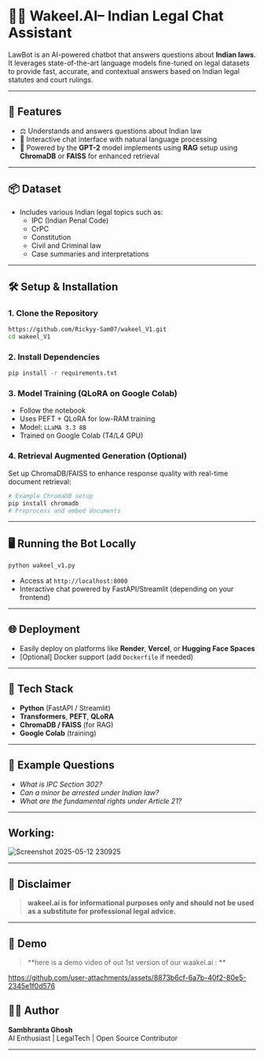 
# 🧑‍⚖️ Wakeel.AI– Indian Legal Chat Assistant

LawBot is an AI-powered chatbot that answers questions about **Indian laws**. It leverages state-of-the-art language models fine-tuned on legal datasets to provide fast, accurate, and contextual answers based on Indian legal statutes and court rulings.

---

## 🚀 Features

- ⚖️ Understands and answers questions about Indian law  
- 💬 Interactive chat interface with natural language processing  
- 🧠 Powered by the **GPT-2** model implements using **RAG**  setup using **ChromaDB** or **FAISS** for enhanced retrieval  
---

## 📦 Dataset

- Includes various Indian legal topics such as:
  - IPC (Indian Penal Code)
  - CrPC
  - Constitution
  - Civil and Criminal law
  - Case summaries and interpretations

---

## 🛠️ Setup & Installation

### 1. Clone the Repository

```bash
https://github.com/Rickyy-Sam07/wakeel_V1.git
cd wakeel_V1
```

### 2. Install Dependencies

```bash
pip install -r requirements.txt
```

### 3. Model Training (QLoRA on Google Colab)

- Follow the notebook
- Uses PEFT + QLoRA for low-RAM training
- Model: `LLaMA 3.3 8B`
- Trained on Google Colab (T4/L4 GPU)

### 4. Retrieval Augmented Generation (Optional)

Set up ChromaDB/FAISS to enhance response quality with real-time document retrieval:

```bash
# Example ChromaDB setup
pip install chromadb
# Preprocess and embed documents
```

---

## 🖥️ Running the Bot Locally

```bash
python wakeel_v1.py
```

- Access at `http://localhost:8000`
- Interactive chat powered by FastAPI/Streamlit (depending on your frontend)

---

## 🌐 Deployment

- Easily deploy on platforms like **Render**, **Vercel**, or **Hugging Face Spaces**
- [Optional] Docker support (add `Dockerfile` if needed)

---

## 🧠 Tech Stack

- **Python** (FastAPI / Streamlit)
- **Transformers**, **PEFT**, **QLoRA**
- **ChromaDB / FAISS** (for RAG)
- **Google Colab** (training)

---

## 📄 Example Questions

- *What is IPC Section 302?*  
- *Can a minor be arrested under Indian law?*  
- *What are the fundamental rights under Article 21?*

---
## Working:
![Screenshot 2025-05-12 230925](https://github.com/user-attachments/assets/e6c63143-ce73-42ba-8f04-e0804a37954c)

---

## 📢 Disclaimer

> **wakeel.ai is for informational purposes only and should not be used as a substitute for professional legal advice.**

---

## 🙌 Demo

> **here is a demo video of out 1st version of our waakel.ai : **



https://github.com/user-attachments/assets/8873b6cf-6a7b-40f2-80e5-2345e1f0d576



## 🧑‍💻 Author

**Sambhranta Ghosh**  
AI Enthusiast | LegalTech | Open Source Contributor

---
